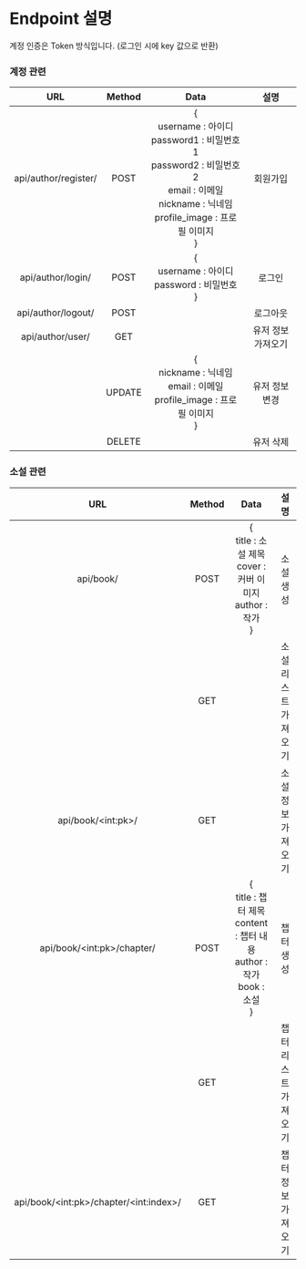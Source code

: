 # Endpoint 설명

계정 인증은 Token 방식입니다. (로그인 시에 key 값으로 반환)

### 계정 관련

|       **URL**        | **Method** |                           **Data**                           |      **설명**      |
| :------------------: | :--------: | :----------------------------------------------------------: | :----------------: |
| api/author/register/ |    POST    | {<br>username : 아이디<br/>password1 : 비밀번호1<br/>password2 : 비밀번호2<br/>email : 이메일<br/>nickname : 닉네임<br/>profile_image : 프로필 이미지<br/>} |      회원가입      |
|  api/author/login/   |    POST    |    {<br/>username : 아이디<br/>password : 비밀번호<br/>}     |       로그인       |
|  api/author/logout/  |    POST    |                                                              |      로그아웃      |
|   api/author/user/   |    GET     |                                                              | 유저 정보 가져오기 |
|                      |   UPDATE   | {<br/>nickname : 닉네임<br/>email : 이메일<br/>profile_image : 프로필 이미지<br/>} |   유저 정보 변경   |
|                      |   DELETE   |                                                              |     유저 삭제      |



### 소설 관련

|                  **URL**                   | **Method** |                           **Data**                           |       **설명**       |
| :----------------------------------------: | :--------: | :----------------------------------------------------------: | :------------------: |
|                 api/book/                  |    POST    | {<br/>title : 소설 제목<br/>cover : 커버 이미지<br/>author : 작가<br/>} |      소설 생성       |
|                                            |    GET     |                                                              | 소설 리스트 가져오기 |
|            api/book/\<int:pk\>/            |    GET     |                                                              |  소설 정보 가져오기  |
|        api/book/\<int:pk\>/chapter/        |    POST    | {<br/>title : 챕터 제목<br/>content : 챕터 내용<br/>author : 작가<br/>book : 소설<br/>} |      챕터 생성       |
|                                            |    GET     |                                                              | 챕터 리스트 가져오기 |
| api/book/\<int:pk\>/chapter/\<int:index\>/ |    GET     |                                                              |  챕터 정보 가져오기  |

